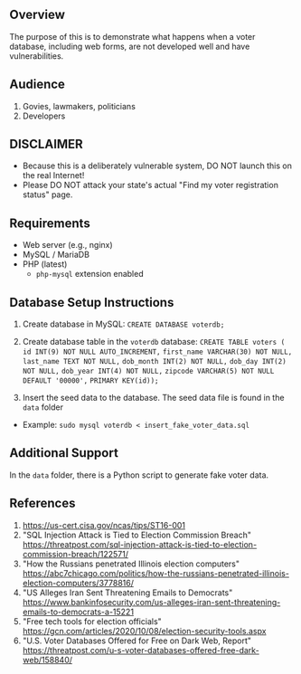 ## Overview
The purpose of this is to demonstrate what happens when a voter database, including web forms, are not developed well and have vulnerabilities.

## Audience
1. Govies, lawmakers, politicians
2. Developers

## DISCLAIMER
* Because this is a deliberately vulnerable system, DO NOT launch this on the real Internet!
* Please DO NOT attack your state's actual "Find my voter registration status" page.

## Requirements
* Web server (e.g., nginx)
* MySQL / MariaDB
* PHP (latest)
  - `php-mysql` extension enabled

## Database Setup Instructions
1. Create database in MySQL: `CREATE DATABASE voterdb;`

2. Create database table in the `voterdb` database:
`CREATE TABLE voters (`
`id INT(9) NOT NULL AUTO_INCREMENT,`
`first_name VARCHAR(30) NOT NULL,`
`last_name TEXT NOT NULL,`
`dob_month INT(2) NOT NULL,`
`dob_day INT(2) NOT NULL,`
`dob_year INT(4) NOT NULL,`
`zipcode VARCHAR(5) NOT NULL DEFAULT '00000',`
`PRIMARY KEY(id));`

3. Insert the seed data to the database.  The seed data file is found in the `data` folder
  - Example: `sudo mysql voterdb < insert_fake_voter_data.sql`

## Additional Support
In the `data` folder, there is a Python script to generate fake voter data.

## References
1. https://us-cert.cisa.gov/ncas/tips/ST16-001
2. "SQL Injection Attack is Tied to Election Commission Breach" https://threatpost.com/sql-injection-attack-is-tied-to-election-commission-breach/122571/
3. "How the Russians penetrated Illinois election computers" https://abc7chicago.com/politics/how-the-russians-penetrated-illinois-election-computers/3778816/
4. "US Alleges Iran Sent Threatening Emails to Democrats" https://www.bankinfosecurity.com/us-alleges-iran-sent-threatening-emails-to-democrats-a-15221
5. "Free tech tools for election officials" https://gcn.com/articles/2020/10/08/election-security-tools.aspx
6. "U.S. Voter Databases Offered for Free on Dark Web, Report" https://threatpost.com/u-s-voter-databases-offered-free-dark-web/158840/
